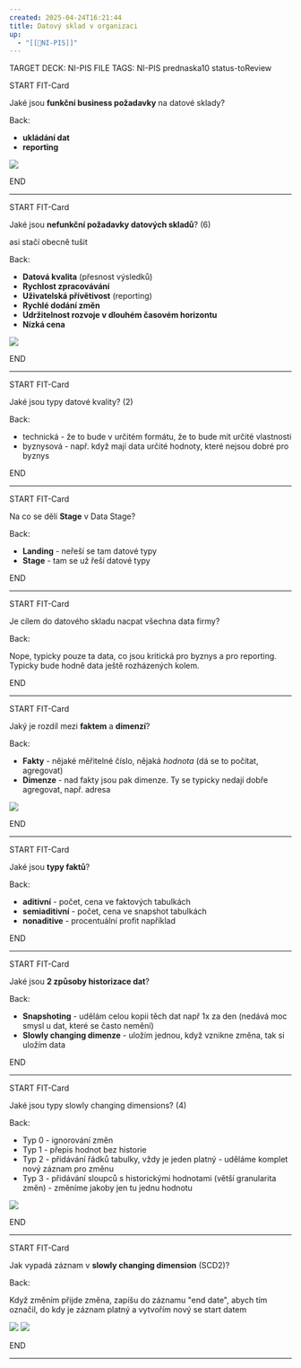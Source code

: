 ```yaml
---
created: 2025-04-24T16:21:44
title: Datový sklad v organizaci
up:
  - "[[📖NI-PIS]]"
---
```


TARGET DECK: NI-PIS
FILE TAGS: NI-PIS prednaska10 status-toReview


START
FIT-Card

Jaké jsou **funkční business požadavky** na datové sklady?

Back:

- **ukládání dat**
- **reporting**

<!-- DetailInfoStart -->
![](../../Assets/Pasted%20image%2020250424162241.png)
<!-- DetailInfoEnd -->
<!--ID: 1746599651518-->
END

---


START
FIT-Card

Jaké jsou **nefunkční požadavky datových skladů**? (6)

asi stačí obecně tušit

Back:

- **Datová kvalita** (přesnost výsledků)
- **Rychlost zpracovávání**
- **Uživatelská přívětivost** (reporting)
- **Rychlé dodání změn**
- **Udržitelnost rozvoje v dlouhém časovém horizontu**
- **Nízká cena**

<!-- DetailInfoStart -->
![](../../Assets/Pasted%20image%2020250424162303.png)
<!-- DetailInfoEnd -->
<!--ID: 1746599651524-->
END

---


START
FIT-Card

Jaké jsou typy datové kvality? (2)

Back:

- technická - že to bude v určitém formátu, že to bude mít určité vlastnosti
- byznysová - např. když mají data určité hodnoty, které nejsou dobré pro byznys
<!--ID: 1746599651536-->
END

---


START
FIT-Card

Na co se dělí **Stage** v Data Stage?

Back:

- **Landing** - neřeší se tam datové typy
- **Stage** - tam se už řeší datové typy
<!--ID: 1746599651581-->
END

---


START
FIT-Card

Je cílem do datového skladu nacpat všechna data firmy?

Back:

Nope, typicky pouze ta data, co jsou kritická pro byznys a pro reporting. Typicky bude hodně data ještě rozházených kolem.
<!--ID: 1746599651608-->
END

---


START
FIT-Card

Jaký je rozdíl mezi **faktem** a **dimenzí**?

Back:

- **Fakty** - nějaké měřitelné číslo, nějaká _hodnota_ (dá se to počítat, agregovat)
- **Dimenze** - nad fakty jsou pak dimenze. Ty se typicky nedají dobře agregovat, např. adresa

![](../../Assets/Pasted%20image%2020250424170314.png)
<!--ID: 1746599651640-->
END

---

START
FIT-Card

Jaké jsou **typy faktů**?

Back:

- **aditivní** - počet, cena ve faktových tabulkách
- **semiaditivní** - počet, cena ve snapshot tabulkách
- **nonaditive** - procentuální profit například
<!--ID: 1746599651670-->
END

---


START
FIT-Card

Jaké jsou **2 způsoby historizace dat**?

Back:

- **Snapshoting** - udělám celou kopii těch dat např 1x za den (nedává moc smysl u dat, které se často nemění)
- **Slowly changing dimenze** - uložím jednou, když vznikne změna, tak si uložím data
<!--ID: 1746599651680-->
END

---


START
FIT-Card

Jaké jsou typy slowly changing dimensions? (4)

Back:

- Typ 0 - ignorování změn
- Typ 1 - přepis hodnot bez historie
- Typ 2 - přidávání řádků tabulky, vždy je jeden platný - uděláme komplet nový záznam pro změnu
- Typ 3 - přidávání sloupců s historickými hodnotami (větší granularita změn) - změníme jakoby jen tu jednu hodnotu

<!-- DetailInfoStart -->
![](../../Assets/Pasted%20image%2020250424171444.png)
<!-- DetailInfoEnd -->
<!--ID: 1746599651688-->
END

---


START
FIT-Card

Jak vypadá záznam v **slowly changing dimension** (SCD2)?

Back:

Když změním přijde změna, zapíšu do záznamu "end date", abych tím označil, do kdy je záznam platný a vytvořím nový se start datem

<!-- DetailInfoStart -->
![](../../Assets/Pasted%20image%2020250424171616.png)
![](../../Assets/Pasted%20image%2020250424171626.png)
<!-- DetailInfoEnd -->
<!--ID: 1746599651699-->
END

---
